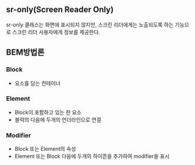 ## sr-only(Screen Reader Only)
sr-only 클래스는 화면에 표시되지 않지만, 스크린 리더에게는 노출되도록 하는 기능으로 스크린 리더 사용자에게 정보를 제공한다.

## BEM방법론
### Block
- 요소를 담는 컨테이너

### Element
- Block이 포함하고 있는 한 요소
- 블럭의 다음에 두개의 언더라인으로 연결

### Modifier
- Block 또는 Element의 속성
- Element 또는 Block 다음에 두개의 하이픈을 추가하여 modifier을 표시